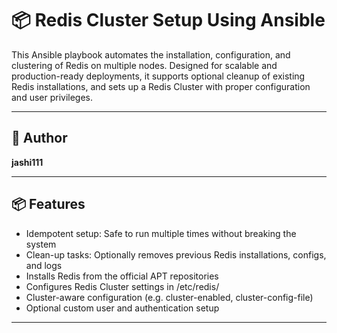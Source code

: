 # 📦 Redis Cluster Setup Using Ansible

This Ansible playbook automates the installation, configuration, and clustering of Redis on multiple nodes. Designed for scalable and production-ready deployments, it supports optional cleanup of existing Redis installations, and sets up a Redis Cluster with proper configuration and user privileges.

---

## 📌 Author

**jashi111**

---

## 📦 Features

- Idempotent setup: Safe to run multiple times without breaking the system
- Clean-up tasks: Optionally removes previous Redis installations, configs, and logs
- Installs Redis from the official APT repositories
- Configures Redis Cluster settings in /etc/redis/
- Cluster-aware configuration (e.g. cluster-enabled, cluster-config-file)
- Optional custom user and authentication setup
---

